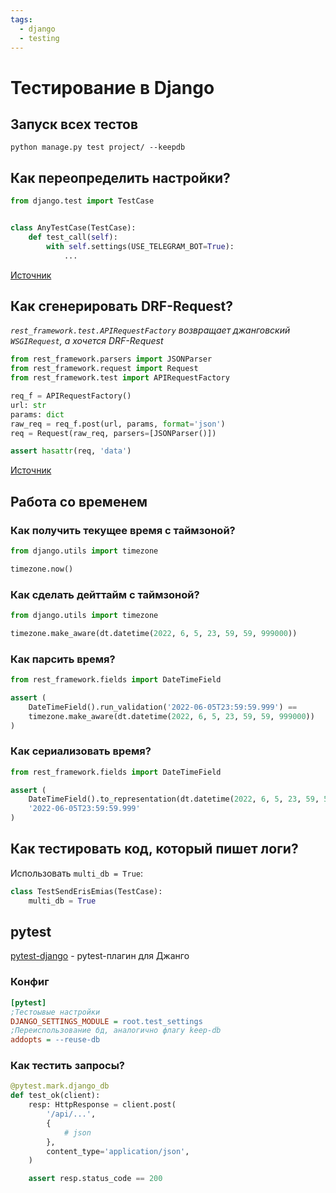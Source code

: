 ```yaml
---
tags:
  - django
  - testing
---
```



# Тестирование в Django

## Запуск всех тестов

```shell
python manage.py test project/ --keepdb  
```

## Как переопределить настройки?

```python
from django.test import TestCase


class AnyTestCase(TestCase):
    def test_call(self):
        with self.settings(USE_TELEGRAM_BOT=True):
            ...
```

[Источник](https://docs.djangoproject.com/en/4.0/topics/testing/tools/#overriding-settings)

## Как сгенерировать DRF-Request?

_`rest_framework.test.APIRequestFactory` возвращает джанговский `WSGIRequest`, а хочется DRF-Request_

```python
from rest_framework.parsers import JSONParser
from rest_framework.request import Request
from rest_framework.test import APIRequestFactory

req_f = APIRequestFactory()
url: str
params: dict
raw_req = req_f.post(url, params, format='json')
req = Request(raw_req, parsers=[JSONParser()])

assert hasattr(req, 'data')
```

[Источник](https://github.com/encode/django-rest-framework/issues/3608)

## Работа со временем

### Как получить текущее время с таймзоной?

```python
from django.utils import timezone

timezone.now()
```

### Как сделать дейттайм с таймзоной?

```python
from django.utils import timezone

timezone.make_aware(dt.datetime(2022, 6, 5, 23, 59, 59, 999000))
```

### Как парсить время?

```python
from rest_framework.fields import DateTimeField

assert (
    DateTimeField().run_validation('2022-06-05T23:59:59.999') ==
    timezone.make_aware(dt.datetime(2022, 6, 5, 23, 59, 59, 999000))
)
```

### Как сериализовать время?

```python
from rest_framework.fields import DateTimeField

assert (
    DateTimeField().to_representation(dt.datetime(2022, 6, 5, 23, 59, 59, 999000)) ==
    '2022-06-05T23:59:59.999'
)
```

## Как тестировать код, который пишет логи?

Использовать `multi_db = True`:

```python
class TestSendErisEmias(TestCase):
    multi_db = True
```

## pytest

[pytest-django](https://pytest-django.readthedocs.io/en/latest/) - pytest-плагин для Джанго

### Конфиг

```ini
[pytest]
;Тестоывые настройки
DJANGO_SETTINGS_MODULE = root.test_settings
;Переиспользование бд, аналогично флагу keep-db
addopts = --reuse-db
```

### Как тестить запросы?

```python
@pytest.mark.django_db
def test_ok(client):
    resp: HttpResponse = client.post(
        '/api/...',
        {
            # json
        },
        content_type='application/json',
    )

    assert resp.status_code == 200
```